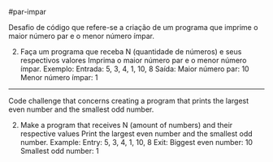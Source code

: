 #par-impar

Desafio de código que refere-se a criação de um programa que imprime o maior número par e o menor número ímpar.


2) Faça um programa que receba N (quantidade de números) e seus respectivos valores
Imprima o maior número par e o menor número ímpar.
Exemplo:
Entrada: 5, 3, 4, 1, 10, 8
Saída: 
Maior número par: 10
Menor número ímpar: 1


---------------------------

Code challenge that concerns creating a program that prints the largest even number and the smallest odd number.


2) Make a program that receives N (amount of numbers) and their respective values
Print the largest even number and the smallest odd number.
Example:
Entry: 5, 3, 4, 1, 10, 8
Exit:
Biggest even number: 10
Smallest odd number: 1

